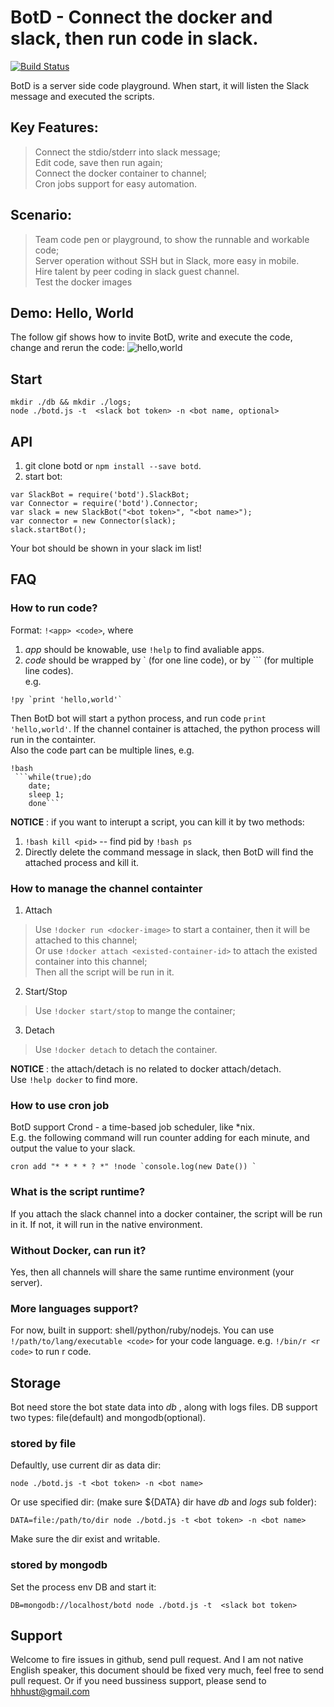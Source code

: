 # BotD - Connect the docker and slack, then run code in slack.
[![Build Status](https://travis-ci.org/botdio/botd.svg?branch=master)](https://travis-ci.org/botdio/botd)

BotD is a server side code playground. When start, it will listen the Slack message and executed the scripts.

## Key Features:
> Connect the stdio/stderr into slack message;    
> Edit code, save then run again;  
> Connect the docker container to channel;  
> Cron jobs support for easy automation.  

## Scenario:
> Team code pen or playground, to show the runnable and workable code;  
> Server operation without SSH but in Slack, more easy in mobile.  
> Hire talent by peer coding in slack guest channel.  
> Test the docker images

## Demo: Hello, World
The follow gif shows how to invite BotD, write and execute the code, change and rerun the code:
![hello,world](https://dev.botd.io/img/helloworld.gif)

## Start 
```
mkdir ./db && mkdir ./logs;
node ./botd.js -t  <slack bot token> -n <bot name, optional>
```

## API
1. git clone botd or `npm install --save botd`.
2. start bot:
```
var SlackBot = require('botd').SlackBot;
var Connector = require('botd').Connector;
var slack = new SlackBot("<bot token>", "<bot name>");
var connector = new Connector(slack);
slack.startBot();
```

Your bot should be shown in your slack im list!

## FAQ

### How to run code?
Format: `!<app> <code>`, where  
1. _app_ should be knowable, use `!help` to find avaliable apps.  
2. _code_ should be wrapped by \` (for one line code), or by ``` (for multiple line codes).  
e.g. 
```
!py `print 'hello,world'`
```
Then BotD bot will start a python process, and run code `print 'hello,world'`. If the channel container is attached, the python process will run in the containter.  
Also the code part can be multiple lines, e.g.
```
!bash
 ```while(true);do
    date;
    sleep 1;
    done```
```

**NOTICE** : if you want to interupt a script, you can kill it by two methods:
1. `!bash kill <pid>` -- find pid by `!bash ps`
2. Directly delete the command message in slack, then BotD will find the attached process and kill it.

### How to manage the channel containter
1. Attach  
> Use `!docker run <docker-image>` to start a container, then it will be attached to this channel;  
> Or use `!docker attach <existed-container-id>` to attach the existed container into this channel;  
Then all the script will be run in it.  
2. Start/Stop  
> Use `!docker start/stop` to mange the container;  
3. Detach  
> Use `!docker detach` to detach the container.  

**NOTICE** : the attach/detach is no related to docker attach/detach.  
Use `!help docker` to find more.

### How to use cron job
BotD support Crond - a time-based job scheduler, like *nix.  
E.g. the following command will run counter adding for each minute, and output the value to your slack.
```
cron add "* * * * ? *" !node `console.log(new Date()) `
```

### What is the script runtime?
If you attach the slack channel into a docker container, the script will be run in it.
If not, it will run in the native environment.

### Without Docker, can run it?
Yes, then all channels will share the same runtime environment (your server).

### More languages support?
For now, built in support: shell/python/ruby/nodejs.
You can use `!/path/to/lang/executable <code>` for your code language. e.g. `!/bin/r <r code>` to run r code.

## Storage
Bot need store the bot state data into _db_ , along with logs files.
DB support two types: file(default) and mongodb(optional).

### stored by file
Defaultly, use current dir as data dir:
```
node ./botd.js -t <bot token> -n <bot name>
```

Or use specified dir: (make sure ${DATA} dir have _db_ and _logs_ sub folder):
```
DATA=file:/path/to/dir node ./botd.js -t <bot token> -n <bot name>
```
Make sure the dir exist and writable.

### stored by mongodb
Set the process env DB and start it:
```
DB=mongodb://localhost/botd node ./botd.js -t  <slack bot token>
```

## Support
Welcome to fire issues in github, send pull request.
And I am not native English speaker, this document should be fixed very much, feel free to send pull request.
Or if you need bussiness support, please send to hhhust@gmail.com 